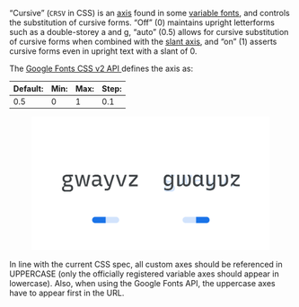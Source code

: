 “Cursive” (`CRSV` in CSS)  is an [axis](/glossary/axis_in_variable_fonts) found in some [variable fonts](/glossary/variable_fonts), and controls the substitution of cursive forms. “Off” (0) maintains upright letterforms such as a double-storey a and g, “auto” (0.5) allows for cursive substitution of cursive forms when combined with the [slant axis](/glossary/slant_axis), and “on” (1) asserts cursive forms even in upright text with a slant of 0.

The [Google Fonts CSS v2 API ](https://developers.google.com/fonts/docs/css2) defines the axis as:

| Default: | Min: | Max: | Step: |
| --- | --- | --- | --- |
| 0.5 | 0 | 1 | 0.1 |

<figure>

![Two side-by-side type specimens of the characters “gwayvz”, each shown with a variable axis represented beneath as an on/off switch. The second specimen, with the switch to the right, uses different forms: A single-storey “g” and “a”, and curvier lines for “w”, “y”, “v”, and “z”.](images/thumbnail.svg)

</figure>

In line with the current CSS spec, all custom axes should be referenced in UPPERCASE (only the officially registered variable axes should appear in lowercase). Also, when using the Google Fonts API, the uppercase axes have to appear first in the URL.
